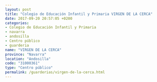 ```yaml
---
layout: post
title: "Colegio de Educación Infantil y Primaria VIRGEN DE LA CERCA"
date: 2017-09-20 20:57:05 +0200
categories:
- Colegio de Educación Infantil y Primaria
- navarra
- andosilla
- Centro público
- guarderia
name: "VIRGEN DE LA CERCA"
province: "Navarra"
location: "Andosilla"
code: "31000361"
type: "Centro público"
permalink: /guarderias/virgen-de-la-cerca.html
---
```

